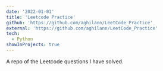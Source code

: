 ```yaml
---
date: '2022-01-01'
title: 'Leetcode Practice'
github: 'https://github.com/aghilann/LeetCode_Practice'
external: 'https://github.com/aghilann/LeetCode_Practice'
tech:
  - Python
showInProjects: true
---
```


A repo of the Leetcode questions I have solved.

